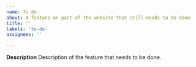```yaml
---
name: To do
about: A feature or part of the website that still needs to be done
title: ''
labels: 'to-do'
assignees: ''

---
```


**Description**
Description of the feature that needs to be done.

